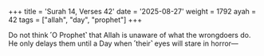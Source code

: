 +++
title = 'Surah 14, Verses 42'
date = '2025-08-27'
weight = 1792
ayah = 42
tags = ["allah", "day", "prophet"]
+++

Do not think ˹O Prophet˺ that Allah is unaware of what the wrongdoers do. He only delays them until a Day when ˹their˺ eyes will stare in horror—